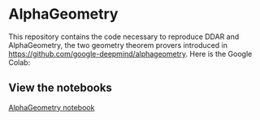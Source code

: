 # AlphaGeometry
This repository contains the code necessary to reproduce DDAR and AlphaGeometry, the two geometry theorem provers introduced in https://github.com/google-deepmind/alphageometry. Here is the Google Colab:

## View the notebooks

[AlphaGeometry notebook](https://colab.research.google.com/github/jacubero/AlphaGeometry/blob/master/AlphaGeometry.ipynb)
